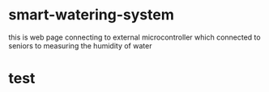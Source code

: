 # smart-watering-system
this is web page connecting to external  microcontroller which connected to seniors to measuring the humidity of water
# test

